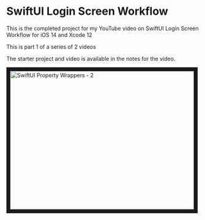 # SwiftUI Login Screen Workflow

This is the completed project for my YouTube video on SwiftUI Login Screen Workflow for iOS 14 and Xcode 12

This is part 1 of a series of 2 videos



The starter project and video is available in the notes for the video.

<a href="http://www.youtube.com/watch?feature=player_embedded&v=QrTChgzseVk" target="_blank"><img src="http://img.youtube.com/vi/QrTChgzseVk/0.jpg" 
alt="SwiftUI Property Wrappers - 2" width="480" height="360" border="10" /></a>